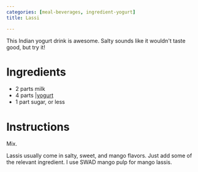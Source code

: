 ```yaml
---
categories: [meal-beverages, ingredient-yogurt]
title: Lassi

---
```

This Indian yogurt drink is awesome.  Salty sounds like it wouldn't taste good, but try it!

# Ingredients

* 2 parts milk
* 4 parts [|yogurt](yogurt.html)
* 1 part sugar, or less

# Instructions

Mix.

Lassis usually come in salty, sweet, and mango flavors.  Just add some of the relevant ingredient.  I use SWAD mango pulp for mango lassis.
